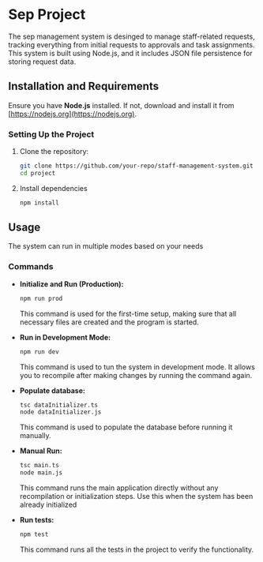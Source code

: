 # Sep Project

The sep management system is desinged to manage staff-related requests, tracking everything from initial requests to approvals and task assignments. This system is built using Node.js, and it includes JSON file persistence for storing request data.

## Installation and Requirements

Ensure you have **Node.js** installed. If not, download and install it from [https://nodejs.org](https://nodejs.org).

### Setting Up the Project

1. Clone the repository:
   ```bash
   git clone https://github.com/your-repo/staff-management-system.git
   cd project
   ```

2. Install dependencies
    ```bash
    npm install
    ````

## Usage

The system can run in multiple modes based on your needs

### Commands

- **Initialize and Run (Production):**
    ```bash
    npm run prod
    ```
    This command is used for the first-time setup, making sure that all necessary files are created and the program is started.

- **Run in Development Mode:**
    ```bash
    npm run dev
    ```
    This command is used to tun the system in development mode. It allows you to recompile after making changes by running the command again.

- **Populate database:**
    ```bash
    tsc dataInitializer.ts
    node dataInitializer.js
    ```
    This command is used to populate the database before running it manually.

- **Manual Run:**
    ```bash
    tsc main.ts
    node main.js
    ```
    This command runs the main application directly without any recompilation or initialization steps. Use this when the system has been already initialized

- **Run tests:**
    ```bash
    npm test
    ```
    This command runs all the tests in the project to verify the functionality.